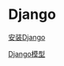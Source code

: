# Django

[安装Django](https://github.com/FireFang2001/Django/blob/master/django1.md)

[Django模型](https://github.com/FireFang2001/Django/blob/master/django2.md)

